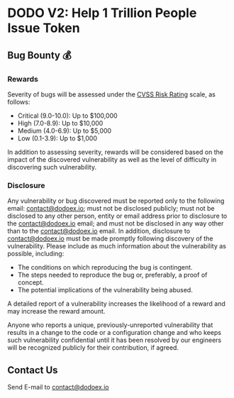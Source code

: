 # DODO V2: Help 1 Trillion People Issue Token

## Bug Bounty 💰

### Rewards

Severity of bugs will be assessed under the [CVSS Risk Rating](https://www.first.org/cvss/calculator/3.0) scale, as follows:

 - Critical (9.0-10.0): Up to $100,000
 - High (7.0-8.9): Up to $10,000
 - Medium (4.0-6.9): Up to $5,000
 - Low (0.1-3.9): Up to $1,000

In addition to assessing severity, rewards will be considered based on the impact of the discovered vulnerability as well as the level of difficulty in discovering such vulnerability.

### Disclosure

Any vulnerability or bug discovered must be reported only to the following email: contact@dodoex.io; must not be disclosed publicly; must not be disclosed to any other person, entity or email address prior to disclosure to the contact@dodoex.io email; and must not be disclosed in any way other than to the contact@dodoex.io email. In addition, disclosure to contact@dodoex.io must be made promptly following discovery of the vulnerability. Please include as much information about the vulnerability as possible, including:

 - The conditions on which reproducing the bug is contingent.
 - The steps needed to reproduce the bug or, preferably, a proof of concept.
 - The potential implications of the vulnerability being abused.
 
A detailed report of a vulnerability increases the likelihood of a reward and may increase the reward amount.

Anyone who reports a unique, previously-unreported vulnerability that results in a change to the code or a configuration change and who keeps such vulnerability confidential until it has been resolved by our engineers will be recognized publicly for their contribution, if agreed.

## Contact Us

Send E-mail to contact@dodoex.io
